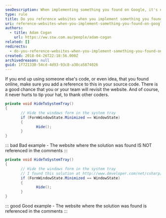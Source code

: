 ```yaml
---
seoDescription: When implementing something you found on Google, it's essential to reference the original website where you discovered the solution.
type: rule
title: Do you reference websites when you implement something you found on Google?
uri: reference-websites-when-you-implement-something-you-found-on-google
authors:
  - title: Adam Cogan
    url: https://ww.ssw.com.au/people/adam-cogan
related: []
redirects:
  - do-you-reference-websites-when-you-implement-something-you-found-on-google
created: 2018-04-26T22:18:56.000Z
archivedreason: null
guid: 1f721330-54cd-4d93-93c8-a38ca5874026
---
```


If you end up using someone else's code, or even idea, that you found online, make sure you add a reference to this in your source code. There is a good chance that you or your team will revisit the website. And of course, it never hurts to tip your hat, to thank other coders.

<!--endintro-->

```csharp
private void HideToSystemTray()
{
       // Hide the windows form in the system tray
       if (FormWindowState.Minimized == WindowState)
       {
              Hide();
       }
}
```

::: bad
Bad example - The website where the solution was found IS NOT referenced in the comments
:::

```csharp
private void HideToSystemTray()
{
       // Hide the windows form in the system tray
       // I found this solution at http://www.developer.com/net/csharp/article.php/3336751
       if (FormWindowState.Minimized == WindowState)
       {
              Hide();
       }
}
```

::: good
Good example - The website where the solution was found is referenced in the comments
:::
